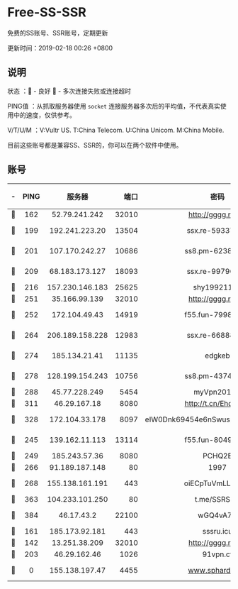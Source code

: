 # Free-SS-SSR

免费的SS账号、SSR账号，定期更新

更新时间：2019-02-18 00:26 +0800

## 说明

状态     ：🙂 - 良好 🙁 - 多次连接失败或连接超时

PING值   ：从抓取服务器使用 `socket` 连接服务器多次后的平均值，不代表真实使用中的速度，仅供参考。

V/T/U/M  ：V:Vultr US. T:China Telecom. U:China Unicom. M:China Mobile.

目前这些账号都是兼容SS、SSR的，你可以在两个软件中使用。

## 账号

|-|PING|服务器|端口|密码|加密方式|区域|V/T/U/M|
|:----:|:----:|:-----:|-----:|:----:|:----:|:----:|:----:|
|🙂|162|52.79.241.242|32010|http://gggg.rocks|chacha20|KR|10↑/10↑/10↑/9↑|
|🙂|199|192.241.223.20|13504|ssx.re-59337891|aes-256-cfb|US|7↑/6↑/6↑/6↑|
|🙂|201|107.170.242.27|10686|ss8.pm-62386550|aes-256-cfb|US|10↑/10↑/9↑/10↑|
|🙂|209|68.183.173.127|18093|ssx.re-99796955|aes-256-cfb|US|7↑/6↑/6↑/6↑|
|🙂|216|157.230.146.183|25625|shy19921124|rc4-md5|US|4↑/3↑/3↑/3↑|
|🙂|251|35.166.99.139|32010|http://gggg.rocks|chacha20|US|8↑/10↑/10↑/10↑|
|🙂|252|172.104.49.43|14919|f55.fun-79987734|aes-256-cfb|SG|7↑/9↑/8↑/9↑|
|🙂|264|206.189.158.228|12983|ssx.re-66888267|aes-256-cfb|SG|7↑/6↑/6↑/6↑|
|🙂|274|185.134.21.41|11135|edgkeb|aes-256-cfb|GB|10↑/10↑/10↑/10↑|
|🙂|278|128.199.154.243|10756|ss8.pm-43747025|aes-256-cfb|SG|10↑/10↑/9↑/10↑|
|🙂|288|45.77.228.249|5454|myVpn2019[]|rc4-md5|GB|10↑/10↑/10↑/10↑|
|🙂|311|46.29.167.18|8080|http://t.cn/EhdmTxe|rc4-md5|RU|10↑/10↑/10↑/10↑|
|🙂|328|172.104.33.178|8097|eIW0Dnk69454e6nSwuspv9DmS201tQ0D|aes-256-cfb|SG|10↑/10↑/10↑/10↑|
|🙂|245|139.162.11.113|13114|f55.fun-80490883|aes-256-cfb|SG|10↑/10↑/9↑/10↑|
|🙂|249|185.243.57.36|8080|PCHQ2E|rc4-md5|US|9↑/9↑/7↑/8↑|
|🙂|266|91.189.187.148|80|1997|chacha20|US|9↑/9↑/9↑/9↑|
|🙂|268|155.138.161.191|443|oiECpTuVmLLxk4Ts|aes-256-cfb|US|9↑/10↑/10↑/10↑|
|🙂|363|104.233.101.250|80|t.me/SSRSUB|rc4-md5|CA|10↑/10↑/10↑/10↑|
|🙂|384|46.17.43.2|22100|wGQ4vA7D|aes-256-gcm|RU|5↑/10↑/10↑/10↑|
|🙂|161|185.173.92.181|443|sssru.icu|rc4-md5|RU|9↑/10↑/10↑/9↑|
|🙁|142|13.251.38.209|32010|http://gggg.rocks|chacha20|SG|10↑/9↑/10↑/10↑|
|🙁|203|46.29.162.46|1026|91vpn.cf|rc4-md5|RU|9↑/9↑/8↑/10↑|
|🙁|0|155.138.197.47|4455|www.sphard.com|aes-256-cfb|US|8↑/10↑/10↑/10↑|
